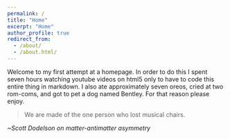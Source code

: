 ```yaml
---
permalink: /
title: "Home"
excerpt: "Home"
author_profile: true
redirect_from:
  - /about/
  - /about.html/
---
```

Welcome to my first attempt at a homepage. In order to do this I spent seven hours watching youtube videos on html5 only to have to code this entire thing in markdown. I also ate approximately seven oreos, cried at two rom-coms, and got to pet a dog named Bentley. For that reason please enjoy. 

> We are made of the one person who lost musical chairs.

*~Scott Dodelson on matter-antimatter asymmetry*

